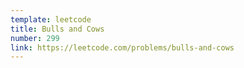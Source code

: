 ```yaml
---
template: leetcode
title: Bulls and Cows
number: 299
link: https://leetcode.com/problems/bulls-and-cows
---
```


